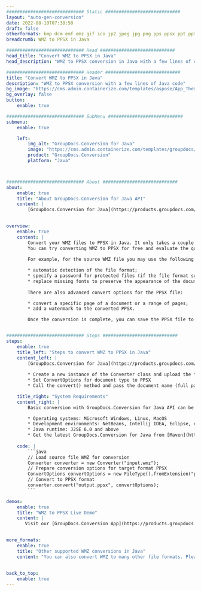 ```yaml
---
############################# Static ############################
layout: "auto-gen-conversion"
date: 2022-08-10T07:38:58
draft: false
otherformats: bmp dcm emf emz gif ico jp2 jpeg jpg png pps ppsx ppt pptx psb psd svg svgz tga tif tiff webp wmf wmz
breadcrumb: WMZ to PPSX in Java

############################# Head ############################
head_title: "Convert WMZ to PPSX in Java"
head_description: "WMZ to PPSX conversion in Java with a few lines of code. Convert over 160 file formats using the GroupDocs document conversion API for Java"

############################# Header ############################
title: "Convert WMZ to PPSX in Java"
description: "WMZ to PPSX conversion with a few lines of Java code"
bg_image: "https://cms.admin.containerize.com/templates/aspose/App_Themes/V3/images/bg/header1.png"
bg_overlay: false
button:
    enable: true

############################# SubMenu ############################
submenu:
    enable: true

    left:
        img_alt: "GroupDocs.Conversion for Java"
        image: "https://cms.admin.containerize.com/templates/groupdocs/images/product-logos/90x90-noborder/groupdocs-conversion-java.png"
        product: "GroupDocs.Conversion"
        platform: "Java"



############################# About ############################
about:
    enable: true
    title: "About GroupDocs.Conversion for Java API"
    content: |
        [GroupDocs.Conversion for Java](https://products.groupdocs.com/conversion/java/) is an advanced file format conversion API for converting between popular image and document formats such as Microsoft Office, OpenDocument, PDF, HTML, email, CAD. and much more with just a few lines of code. The native API automatically detects the formats of the original documents and offers many options for customizing the converted documents. Along with the function of extracting information from a document, it also supports caching of the conversion results to the local disk by default. However, any type of cache storage can be supported by implementing the appropriate interfaces - Amazon S3, Dropbox, Google Drive, Windows Azure, Reddis, or any others.
    

overview:
    enable: true
    content: |
        Convert your WMZ files to PPSX in Java. It only takes a couple of lines of Java code on any platform of your choice, such as Windows, Linux, macOS.
        You can try converting WMZ to PPSX for free and evaluate the quality of the conversion results. Along with simple file conversion scripts, you can try more sophisticated options for loading the WMZ source file and storing the PPSX output. 
        
        For example, for the source WMZ file you may use the following load options:

        * automatic detection of the file format;
        * specify a password for protected files (if the file format supports it);
        * replace missing fonts to preserve the appearance of the document.
        
        There are also advanced convert options for the PPSX file:

        * convert a specific page of a document or a range of pages;
        * add a watermark to the converted PPSX.

        Once the conversion is complete, you can save the PPSX file to your local file path or to any third party storage such as FTP, Amazon S3, Google Drive, Dropbox etc. Please note - to convert WMZ to PPSX, you do not need to install any additional software, such as MS Office, Open Office, Adobe Acrobat Reader etc.


############################# Steps ############################
steps:
    enable: true
    title_left: "Steps to convert WMZ to PPSX in Java"
    content_left: |
        [GroupDocs.Conversion for Java](https://products.groupdocs.com/conversion/java/) allows developers to easily convert WMZ file to PPSX with a few lines of code.
        
        * Create a new instance of the Converter class and upload the file WMZ with the full path
        * Set ConvertOptions for document type to PPSX
        * Call the convert() method and pass the document name (full path) and format (PPSX) as a parameter

    title_right: "System Requirements"
    content_right: |
        Basic conversion with GroupDocs.Conversion for Java API can be done with just a few lines of code. Our APIs are supported on all major platforms and operating systems. Before executing the code below, make sure you have the following prerequisites installed on your system.

        * Operating systems: Microsoft Windows, Linux, MacOS
        * Development environments: NetBeans, Intellij IDEA, Eclipse, etc.
        * Java runtime: J2SE 6.0 and above
        * Get the latest GroupDocs.Conversion for Java from [Maven](https://repository.groupdocs.com/webapp/#/artifacts/browse/tree/General/repo/com/groupdocs/groupdocs-conversion)
         
    code: |
        ```java    
        // Load source file WMZ for conversion
        Converter converter = new Converter("input.wmz");
        // Prepare conversion options for target format PPSX
        ConvertOptions convertOptions = new FileType().fromExtension("ppsx").getConvertOptions();
        // Convert to PPSX format
        converter.convert("output.ppsx", convertOptions);
        ```

demos:
    enable: true
    title: "WMZ to PPSX Live Demo"
    content: |
       Visit our [GroupDocs.Conversion App](https://products.groupdocs.app/conversion/family) website and try WMZ to PPSX conversion now. The free demo has the following benefits
          

more_formats:
    enable: true
    title: "Other supported WMZ conversions in Java"
    content: "You can also convert WMZ to many other file formats. Please see the list below."
       
       
back_to_top:
    enable: true
---
```

